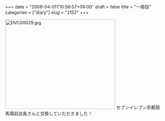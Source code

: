 +++
date = "2008-04-01T10:56:57+09:00"
draft = false
title = "一冊目"
categories = ["diary"]
slug = "2152"
+++

<img alt="DVC00029.jpg" class="pict" height="288" src="http://ieiriblog.img.jugem.jp/20080401_438958.jpg" width="352" />
セブンイレブン京都競馬場前店長さんと交換していただきました！
